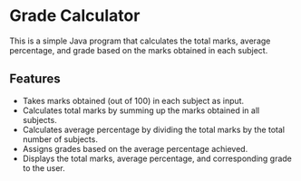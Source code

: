 # Grade Calculator

This is a simple Java program that calculates the total marks, average percentage, and grade based on the marks obtained in each subject.

## Features

- Takes marks obtained (out of 100) in each subject as input.
- Calculates total marks by summing up the marks obtained in all subjects.
- Calculates average percentage by dividing the total marks by the total number of subjects.
- Assigns grades based on the average percentage achieved.
- Displays the total marks, average percentage, and corresponding grade to the user.
